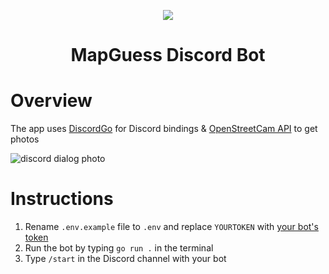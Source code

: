 <p align="center"><img src="https://cdn.discordapp.com/attachments/151589953678082048/1120261445943312455/mapguess_icon.png"></p>
<h1 align="center">MapGuess Discord Bot</h1>


# Overview
The app uses [DiscordGo](https://github.com/bwmarrin/discordgo) for Discord bindings & [OpenStreetCam API](http://doc.kartaview.org) to get photos

![discord dialog photo](https://media.discordapp.net/attachments/151589953678082048/1120260481337282620/image.png)

# Instructions
1) Rename ``.env.example`` file to ``.env`` and replace ``YOURTOKEN`` with [your bot's token](https://discord.com/developers/applications/)
2) Run the bot by typing ``go run .`` in the terminal
3) Type ``/start`` in the Discord channel with your bot 